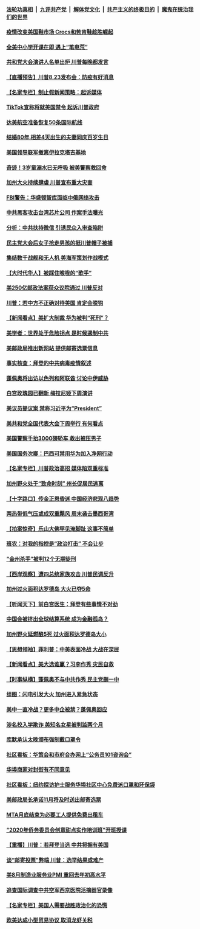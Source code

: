 

####  [法轮功真相](../../../../basic/blob/master/README.md?t=08240531) &nbsp;|&nbsp; [九评共产党](../../../../9ping.md/blob/master/README.md?t=08240531) &nbsp;|&nbsp; [解体党文化](../../../../jtdwh.md/blob/master/README.md?t=08240531)  &nbsp;|&nbsp; [共产主义的终极目的](../../../../gczydzjmd.md/blob/master/README.md?t=08240531) &nbsp;|&nbsp; [魔鬼在统治我们的世界](../../../../mgztzwmdsj.md/blob/master/README.md?t=08240531) 

#### [疫情改变美国鞋市场 Crocs和勃肯鞋趁胜崛起](../pages/nsc412/n12351748.md?t=08240531) 

#### [全美中小学开课在即 遇上“笔电荒”](../pages/nsc412/n12351886.md?t=08240531) 

#### [共和党大会演讲人名单出炉 川普每晚都发言](../pages/nsc412/n12351939.md?t=08240531) 

#### [【直播预告】川普8.23发布会：防疫有好消息](../pages/nsc412/n12351841.md?t=08240531) 

#### [【名家专栏】制止假新闻策略：起诉媒体](../pages/nsc412/n12351254.md?t=08240531) 

#### [TikTok宣称将就美国禁令 起诉川普政府](../pages/nsc412/n12351752.md?t=08240531) 

#### [达美航空准备恢复50条国际航线](../pages/nsc412/n12351583.md?t=08240531) 

#### [结婚80年 相差4天出生的夫妻同庆百岁生日](../pages/nsc412/n12351561.md?t=08240531) 

#### [美国领导联军撤离伊拉克塔吉基地](../pages/nsc412/n12351654.md?t=08240531) 

#### [奇迹！3岁童溺水已无呼吸 被美警察救回命](../pages/nsc412/n12351570.md?t=08240531) 

#### [加州大火持续肆虐 川普宣布重大灾害](../pages/nsc412/n12351602.md?t=08240531) 

#### [FBI警告：华盛顿智库面临中俄网络攻击](../pages/nsc412/n12351494.md?t=08240531) 

#### [中共黑客攻击台湾芯片公司 作案手法曝光](../pages/nsc412/n12350422.md?t=08240531) 

#### [分析：中共扶持微信 引诱民众入审查陷阱](../pages/nsc412/n12346977.md?t=08240531) 

#### [民主党大会后女子抢走男孩的挺川普帽子被捕](../pages/nsc412/n12350841.md?t=08240531) 

#### [集结数千战舰和无人机 美海军策划作战模式](../pages/nsc412/n12349035.md?t=08240531) 

#### [【大时代华人】被踩住喉咙的“歌手”](../pages/nsc412/n12350800.md?t=08240531) 

#### [美250亿邮政法案获众议院通过 川普反对](../pages/nsc412/n12350806.md?t=08240531) 

#### [川普：若中方不正确对待美国 肯定会脱钩](../pages/nsc412/n12350764.md?t=08240531) 

#### [【新闻看点】美扩大制裁 华为被判“死刑”？](../pages/nsc412/n12350600.md?t=08240531) 

#### [美学者：世界处于危险拐点 是时候遏制中共](../pages/nsc412/n12350671.md?t=08240531) 

#### [美邮政局推出新网站 提供邮寄选票信息](../pages/nsc412/n12350703.md?t=08240531) 

#### [事实核查：拜登的中共病毒疫情叙述](../pages/nsc412/n12350468.md?t=08240531) 

#### [蓬佩奥将出访以色列和阿联酋 讨论中伊威胁](../pages/nsc412/n12350619.md?t=08240531) 

#### [白宫玫瑰园已翻新 梅拉尼娅下周演讲](../pages/nsc412/n12350568.md?t=08240531) 

#### [美议员提议案 禁称习近平为“President”](../pages/nsc412/n12350523.md?t=08240531) 

#### [美共和党全国代表大会下周举行 有何看点](../pages/nsc412/n12350365.md?t=08240531) 

#### [美国警察手抬3000磅轿车 救出被压男子](../pages/nsc412/n12350195.md?t=08240531) 

#### [美国国务次卿：巴西可禁用华为加入净网行动](../pages/nsc412/n12350213.md?t=08240531) 

#### [【名家专栏】川普政治高招 媒体陷双重标准](../pages/nsc412/n12349382.md?t=08240531) 

#### [加州野火处于“致命时刻” 州长促居民逃离](../pages/nsc412/n12350135.md?t=08240531) 

#### [【十字路口】传金正恩昏迷 中国经济悲观八趋势](../pages/nsc412/n12349392.md?t=08240531) 

#### [两热带低气压或成双重飓风 周末袭击墨西哥湾](../pages/nsc412/n12349702.md?t=08240531) 

#### [【拍案惊奇】乐山大佛罕见淹脚趾 这事不简单](../pages/nsc412/n12349649.md?t=08240531) 

#### [班农：对我的指控是“政治打击” 不会让步](../pages/nsc412/n12349324.md?t=08240531) 

#### [“金州杀手”被判12个无期徒刑](../pages/nsc412/n12349714.md?t=08240531) 

#### [【西岸观察】遭四总统家族攻击 川普民调反升](../pages/nsc412/n12349555.md?t=08240531) 

#### [加州过火面积达罗德岛 大火已夺5命](../pages/nsc412/n12349697.md?t=08240531) 

#### [【听闻天下】前白宫医生：拜登有些事情不对劲](../pages/nsc412/n12349515.md?t=08240531) 

#### [中国会被挤出全球结算系统 成为金融孤岛？](../pages/nsc412/n12349350.md?t=08240531) 

#### [加州野火延燃酿5死 过火面积达罗德岛大小](../pages/nsc412/n12349335.md?t=08240531) 

#### [【思想领袖】菲利普：中美表面冷战 大战在深层](../pages/nsc412/n12236849.md?t=08240531) 

#### [【新闻看点】美大选谁赢？习李作秀 灾民自救](../pages/nsc412/n12348932.md?t=08240531) 

#### [【时事纵横】蓬佩奥不与中共作秀 民主党删一中](../pages/nsc412/n12348691.md?t=08240531) 

#### [组图：闪电引发大火 加州进入紧急状态](../pages/nsc412/n12347946.md?t=08240531) 

#### [美中一直冷战？更多中企被禁？蓬佩奥回应](../pages/nsc412/n12348835.md?t=08240531) 

#### [涉名校入学欺诈 美知名女星被判监两个月](../pages/nsc412/n12349010.md?t=08240531) 

#### [库默承认太晚颁布强制戴口罩令](../pages/nsc412/n12349124.md?t=08240531) 

#### [社区看板：华策会和市府合办网上“公务员101咨询会”](../pages/nsc412/n12349081.md?t=08240531) 

#### [华埠商家对封街有不同意见](../pages/nsc412/n12349077.md?t=08240531) 

#### [社区看板：纽约探访护士服务华埠社区中心免费派口罩和环保袋](../pages/nsc412/n12349075.md?t=08240531) 

#### [美邮政局长承诺11月将及时送出邮寄选票](../pages/nsc412/n12348870.md?t=08240531) 

#### [MTA月底结束为必要工人提供免费出租车](../pages/nsc412/n12349050.md?t=08240531) 

#### [“2020年侨务委员会创意甜点实作培训班”开班授课](../pages/nsc412/n12349014.md?t=08240531) 

#### [【重播】川普：若拜登当选 中共将拥有美国](../pages/nsc412/n12348243.md?t=08240531) 

#### [谈“邮寄投票”弊端 川普：选举结果或难产](../pages/nsc412/n12348985.md?t=08240531) 

#### [美8月制造业服务业PMI 重回去年初高水平](../pages/nsc412/n12348804.md?t=08240531) 

#### [追查国际调查中共空军西京医院活摘器官录像](../pages/nsc412/n12348837.md?t=08240531) 

#### [【名家专栏】美国人需要战胜政治化的恐慌](../pages/nsc412/n12348139.md?t=08240531) 

#### [欧美达成小型贸易协议 取消龙虾关税](../pages/nsc412/n12348848.md?t=08240531) 

